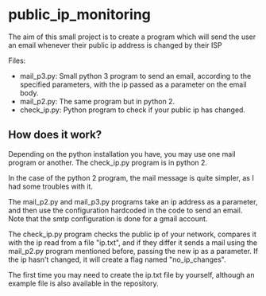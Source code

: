 # public_ip_monitoring
The aim of this small project is to create a program which will send the user an email whenever their public ip address is changed by their ISP

Files:

- mail_p3.py: Small python 3 program to send an email, according to the specified parameters, with the ip passed as a parameter on the email body.
- mail_p2.py: The same program but in python 2.
- check_ip.py: Python program to check if your public ip has changed.

## How does it work?

Depending on the python installation you have, you may use one mail program or another. The check_ip.py program is in python 2.

In the case of the python 2 program, the mail message is quite simpler, as I had some troubles with it.

The mail_p2.py and mail_p3.py programs take an ip address as a parameter, and then use the configuration hardcoded in the code to send an email. Note that the smtp configuration is done for a gmail account.

The check_ip.py program checks the public ip of your network, compares it with the ip read from a file "ip.txt", and if they differ it sends a mail using the mail_p2.py program mentioned before, passing the new ip as a parameter. If the ip hasn't changed, it will create a flag named "no_ip_changes".

The first time you may need to create the ip.txt file by yourself, although an example file is also available in the repository.